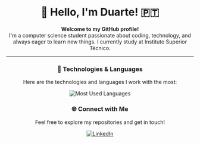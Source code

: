 <div align="center">

# 👋 Hello, I'm Duarte! 🇵🇹

**Welcome to my GitHub profile!**  
I'm a computer science student passionate about coding, technology, and always eager to learn new things. I currently study at Instituto Superior Técnico.  

---

### 🚀 Technologies & Languages
Here are the technologies and languages I work with the most:

<p>
  <img src="https://github-readme-stats.vercel.app/api/top-langs?username=duartelaia&show_icons=true&locale=en&layout=compact&theme=dark&hide=shell,jupyter%20notebook" alt="Most Used Languages" />
</p>

### 🌐 Connect with Me
Feel free to explore my repositories and get in touch!

[![LinkedIn](https://img.shields.io/badge/LinkedIn-Profile-blue?style=flat&logo=linkedin)](https://www.linkedin.com/in/duartelaia)

</div>
